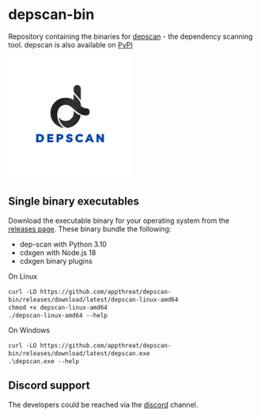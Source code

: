 # depscan-bin

Repository containing the binaries for [depscan](https://github.com/AppThreat/dep-scan) - the dependency scanning tool. depscan is also available on [PyPI](https://pypi.org/project/appthreat-depscan/)

![Depscan logo](dep-scan.png)

## Single binary executables

Download the executable binary for your operating system from the [releases page](https://github.com/appthreat/depscan-bin/releases). These binary bundle the following:

- dep-scan with Python 3.10
- cdxgen with Node.js 18
- cdxgen binary plugins

On Linux
```
curl -LO https://github.com/appthreat/depscan-bin/releases/download/latest/depscan-linux-amd64
chmod +x depscan-linux-amd64
./depscan-linux-amd64 --help
```

On Windows

```
curl -LO https://github.com/appthreat/depscan-bin/releases/download/latest/depscan.exe
.\depscan.exe --help
```

## Discord support

The developers could be reached via the [discord](https://discord.gg/DCNxzaeUpd) channel.
